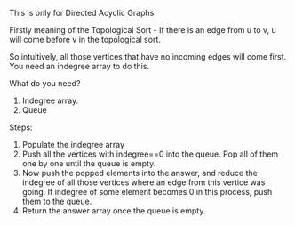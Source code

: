 This is only for Directed Acyclic Graphs.

Firstly meaning of the Topological Sort - 
If there is an edge from u to v, u will come before v in the topological sort.

So intuitively, all those vertices that have no incoming edges will come first.
You need an indegree array to do this.

What do you need?
1. Indegree array.
2. Queue

Steps:
1. Populate the indegree array
2. Push all the vertices with indegree==0 into the queue. Pop all of them one by one until the queue is empty.
3. Now push the popped elements into the answer, and reduce the indegree of all those vertices where an edge from this vertice was going. If indegree of some element becomes 0 in this process, push them to the queue.
4. Return the answer array once the queue is empty.